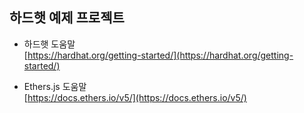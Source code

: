 ## 하드햇 예제 프로젝트

* 하드햇 도움말  
  [https://hardhat.org/getting-started/](https://hardhat.org/getting-started/)

* Ethers.js 도움말  
  [https://docs.ethers.io/v5/](https://docs.ethers.io/v5/)